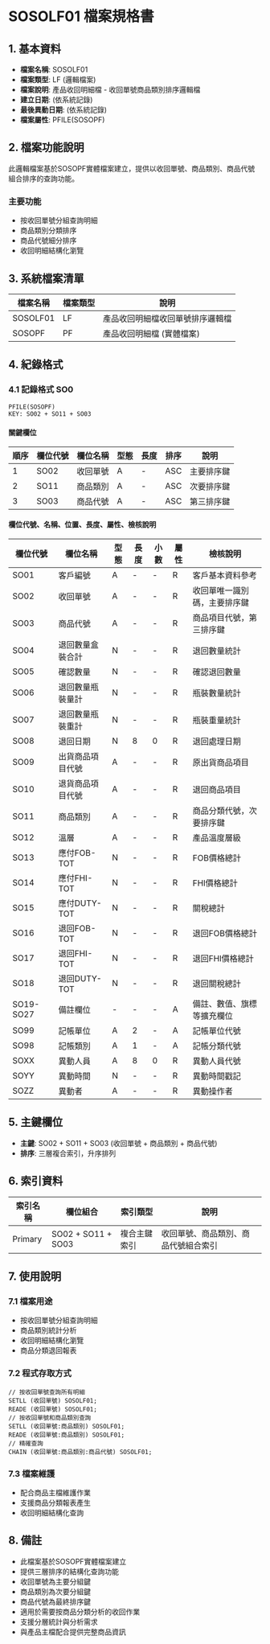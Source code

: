 # SOSOLF01 檔案規格書

## 1. 基本資料
- **檔案名稱**: SOSOLF01
- **檔案類型**: LF (邏輯檔案)
- **檔案說明**: 產品收回明細檔 - 收回單號商品類別排序邏輯檔
- **建立日期**: (依系統記錄)
- **最後異動日期**: (依系統記錄)
- **檔案屬性**: PFILE(SOSOPF)

## 2. 檔案功能說明
此邏輯檔案基於SOSOPF實體檔案建立，提供以收回單號、商品類別、商品代號組合排序的查詢功能。

### 主要功能
- 按收回單號分組查詢明細
- 商品類別分類排序
- 商品代號細分排序
- 收回明細結構化瀏覽

## 3. 系統檔案清單
| 檔案名稱 | 檔案類型 | 說明 |
|----------|----------|------|
| SOSOLF01 | LF | 產品收回明細檔收回單號排序邏輯檔 |
| SOSOPF | PF | 產品收回明細檔 (實體檔案) |

## 4. 紀錄格式

### 4.1 記錄格式 SO0
```
PFILE(SOSOPF)
KEY: SO02 + SO11 + SO03
```

#### 關鍵欄位
| 順序 | 欄位代號 | 欄位名稱 | 型態 | 長度 | 排序 | 說明 |
|------|----------|----------|------|------|------|------|
| 1 | SO02 | 收回單號 | A | - | ASC | 主要排序鍵 |
| 2 | SO11 | 商品類別 | A | - | ASC | 次要排序鍵 |
| 3 | SO03 | 商品代號 | A | - | ASC | 第三排序鍵 |

#### 欄位代號、名稱、位置、長度、屬性、檢核說明
| 欄位代號 | 欄位名稱 | 型態 | 長度 | 小數 | 屬性 | 檢核說明 |
|----------|----------|------|------|------|------|----------|
| SO01 | 客戶編號 | A | - | - | R | 客戶基本資料參考 |
| SO02 | 收回單號 | A | - | - | R | 收回單唯一識別碼，主要排序鍵 |
| SO03 | 商品代號 | A | - | - | R | 商品項目代號，第三排序鍵 |
| SO04 | 退回數量盒裝合計 | N | - | - | R | 退回數量統計 |
| SO05 | 確認數量 | N | - | - | R | 確認退回數量 |
| SO06 | 退回數量瓶裝量計 | N | - | - | R | 瓶裝數量統計 |
| SO07 | 退回數量瓶裝重計 | N | - | - | R | 瓶裝重量統計 |
| SO08 | 退回日期 | N | 8 | 0 | R | 退回處理日期 |
| SO09 | 出貨商品項目代號 | A | - | - | R | 原出貨商品項目 |
| SO10 | 退貨商品項目代號 | A | - | - | R | 退回商品項目 |
| SO11 | 商品類別 | A | - | - | R | 商品分類代號，次要排序鍵 |
| SO12 | 溫層 | A | - | - | R | 產品溫度層級 |
| SO13 | 應付FOB-TOT | N | - | - | R | FOB價格總計 |
| SO14 | 應付FHI-TOT | N | - | - | R | FHI價格總計 |
| SO15 | 應付DUTY-TOT | N | - | - | R | 關稅總計 |
| SO16 | 退回FOB-TOT | N | - | - | R | 退回FOB價格總計 |
| SO17 | 退回FHI-TOT | N | - | - | R | 退回FHI價格總計 |
| SO18 | 退回DUTY-TOT | N | - | - | R | 退回關稅總計 |
| SO19-SO27 | 備註欄位 | - | - | - | A | 備註、數值、旗標等擴充欄位 |
| SO99 | 記帳單位 | A | 2 | - | A | 記帳單位代號 |
| SO98 | 記帳類別 | A | 1 | - | A | 記帳分類代號 |
| SOXX | 異動人員 | A | 8 | 0 | R | 異動人員代號 |
| SOYY | 異動時間 | N | - | - | R | 異動時間戳記 |
| SOZZ | 異動者 | A | - | - | R | 異動操作者 |

## 5. 主鍵欄位
- **主鍵**: SO02 + SO11 + SO03 (收回單號 + 商品類別 + 商品代號)
- **排序**: 三層複合索引，升序排列

## 6. 索引資料
| 索引名稱 | 欄位組合 | 索引類型 | 說明 |
|----------|----------|----------|------|
| Primary | SO02 + SO11 + SO03 | 複合主鍵索引 | 收回單號、商品類別、商品代號組合索引 |

## 7. 使用說明

### 7.1 檔案用途
- 按收回單號分組查詢明細
- 商品類別統計分析
- 收回明細結構化瀏覽
- 商品分類退回報表

### 7.2 程式存取方式
```rpg
// 按收回單號查詢所有明細
SETLL (收回單號) SOSOLF01;
READE (收回單號) SOSOLF01;
// 按收回單號和商品類別查詢
SETLL (收回單號:商品類別) SOSOLF01;
READE (收回單號:商品類別) SOSOLF01;
// 精確查詢
CHAIN (收回單號:商品類別:商品代號) SOSOLF01;
```

### 7.3 檔案維護
- 配合商品主檔維護作業
- 支援商品分類報表產生
- 收回明細結構化查詢

## 8. 備註
- 此檔案基於SOSOPF實體檔案建立
- 提供三層排序的結構化查詢功能
- 收回單號為主要分組鍵
- 商品類別為次要分組鍵
- 商品代號為最終排序鍵
- 適用於需要按商品分類分析的收回作業
- 支援分層統計與分析需求
- 與產品主檔配合提供完整商品資訊 